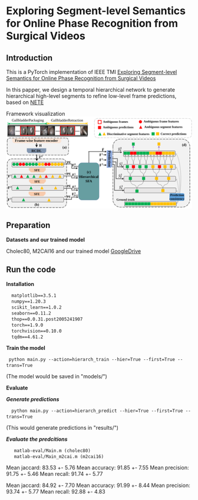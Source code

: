 # Exploring Segment-level Semantics for Online Phase Recognition from Surgical Videos

## Introduction

This is a PyTorch implementation of IEEE TMI [Exploring Segment-level Semantics for Online Phase Recognition from Surgical Videos](https://arxiv.org/pdf/2111.11044.pdf)

In this papper, we design a temporal hierarchical network to generate hierarchical high-level segments to refine low-level frame predictions, based on [NETE](https://github.com/ChinaYi/NETE)

Framework visualization
![framework visualization](resources/fig_architecture.svg)

## Preparation

**Datasets and our trained model**

Cholec80, M2CAI16 and our trained model [GoogleDrive](https://drive.google.com/drive/folders/1grGXjTTUnN717WpN4k7T-bAq3GKy2bLv?usp=sharing)
 


## Run the code


**Installation**
  ```
    matplotlib==3.5.1
    numpy==1.20.3
    scikit_learn==1.0.2
    seaborn==0.11.2
    thop==0.0.31.post2005241907
    torch==1.9.0
    torchvision==0.10.0
    tqdm==4.61.2
  ``` 


**Train the model**
  ```shell
   python main.py --action=hierarch_train --hier=True --first=True --trans=True
  ```
(The model would be saved in "models/")

**Evaluate**

***Generate predictions***
  ```shell
    python main.py --action=hierarch_predict --hier=True --first=True --trans=True
  ```
(This would generate predictions in "results/")

***Evaluate the predcitions***
 ```shell
    matlab-eval/Main.m (cholec80)
    matlab-eval/Main_m2cai.m (m2cai16)
  ```

Mean jaccard: 83.53 +-  5.76
Mean accuracy: 91.85 +-  7.55
Mean precision: 91.75 +-  5.46
Mean recall: 91.74 +-  5.77

Mean jaccard: 84.92 +-  7.70
Mean accuracy: 91.99 +-  8.44
Mean precision: 93.74 +-  5.77
Mean recall: 92.88 +-  4.83




